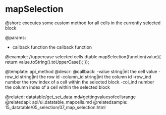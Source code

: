 mapSelection
=============


@short: executes some custom method for all cells in the currently selected block
	

@params:
- callback  function  the callback function


@example:
//uppercase selected cells
dtable.mapSelection(function(value){
    return value.toString().toUpperCase(); 
});


@template:	api_method
@descr:
@callback:
-value    string|int    the cell value
-row_id    string|int    the row id
-column_id    string|int    the column id
-row_ind    number    the row index of a cell within the selected block
-col_ind    number    the column index of a cell within the selected block

@related:
	datatable/get_set_data.md#gettingvaluesofcellsrange
@relatedapi:
	api/ui.datatable_mapcells.md
@relatedsample:
	15_datatable/05_selection/07_map_selection.html
